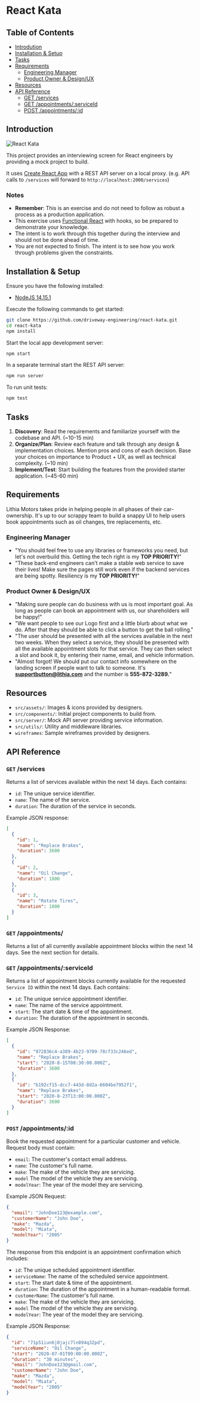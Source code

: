 # React Kata

## Table of Contents

- [Introdution](#introduction)
- [Installation & Setup](#installation--setup)
- [Tasks](#tasks)
- [Requirements](#requirements)
  - [Engineering Manager](#engineering-manager)
  - [Product Owner & Design/UX](product-owner--designux)
- [Resources](#resources)
- [API Reference](#api-reference)
  - [GET /services](#get-services)
  - [GET /appointments/:serviceId](#get-appointmentsserviceId)
  - [POST /appointments/:id](#post-appointmentsid)

## Introduction

![React Kata](https://github.com/driveway-engineering/react-kata/blob/main/src/assets/logo.png?raw=true)

This project provides an interviewing screen for React engineers by providing a
mock project to build.

It uses [Create React App](https://github.com/facebook/create-react-app) with
a REST API server on a local proxy. (e.g. API calls to `/services` will forward
to `http://localhost:2000/services`)

### Notes

- **Remember**: This is an exercise and do not need to follow as robust a
  process as a production application.
- This exercise uses [Functional
  React](https://reactjs.org/docs/hooks-intro.html) with hooks, so be prepared
  to demonstrate your knowledge.
- The intent is to work through this together during the interview and should
  not be done ahead of time.
- You are not expected to finish. The intent is to see how you work through
  problems given the constraints.

## Installation & Setup

Ensure you have the following installed:

- [NodeJS 14.15.1](https://nodejs.org/en/)

Execute the following commands to get started:

```sh
git clone https://github.com/driveway-engineering/react-kata.git
cd react-kata
npm install
```

Start the local app development server:

```sh
npm start
```

In a separate terminal start the REST API server:

```sh
npm run server
```

To run unit tests:

```sh
npm test
```

## Tasks

1. **Discovery**: Read the requirements and familiarize yourself with the
   codebase and API. (~10-15 min)
1. **Organize/Plan**: Review each feature and talk through any design &
   implementation choices. Mention pros and cons of each decision. Base your
   choices on importance to Product + UX, as well as technical complexity. (~10
   min)
1. **Implement/Test**: Start building the features from the provided starter
   application. (~45-60 min)

## Requirements

Lithia Motors takes pride in helping people in all phases of their
car-ownership. It's up to our scrappy team to build a snappy UI to help users
book appointments such as oil changes, tire replacements, etc.

### Engineering Manager

- "You should feel free to use any libraries or frameworks you need, but let's
  not overbuild this. Getting the tech right is my **TOP PRIORITY!**"
- "These back-end engineers can't make a stable web service to save their lives!
  Make sure the pages still work even if the backend services are being spotty.
  Resiliency is my **TOP PRIORITY!**"

### Product Owner & Design/UX

- "Making sure people can do business with us is most important goal. As long as
  people can book an appointment with us, our shareholders will be happy!"
- "We want people to see our Logo first and a little blurb about what we
  do. After that they should be able to click a button to get the ball rolling."
- "The user should be presented with all the services available in the next two
  weeks. When they select a service, they should be presented with all the
  available appointment slots for that service. They can then select a slot and
  book it, by entering their name, email, and vehicle information.
- "Almost forgot! We should put our contact info somewhere on the landing screen
  if people want to talk to someone. It's **supportbutton@lithia.com** and the
  number is **555-872-3289.**"

## Resources

- `src/assets/`: Images & icons provided by designers.
- `src/components/`: Initial project components to build from.
- `src/server/`: Mock API server providing service information.
- `src/utils/`: Utility and middleware libraries.
- `wireframes`: Sample wireframes provided by designers.

## API Reference

### `GET` /services

Returns a list of services available within the next 14 days. Each contains:

- `id`: The unique service identifier.
- `name`: The name of the service.
- `duration`: The duration of the service in seconds.

Example JSON response:

```json
[
  {
    "id": 1,
    "name": "Replace Brakes",
    "duration": 3600
  },
  {
    "id": 2,
    "name": "Oil Change",
    "duration": 1800
  },
  {
    "id": 3,
    "name": "Rotate Tires",
    "duration": 1800
  }
]
```

### `GET` /appointments/

Returns a list of all currently available appointment blocks within the next 14
days. See the next section for details.

### `GET` /appointments/:serviceId

Returns a list of appointment blocks currently available for the requested
`Service ID` within the next 14 days. Each contains:

- `id`: The unique service appointment identifier.
- `name`: The name of the service appointment.
- `start`: The start date & time of the appointment.
- `duration`: The duration of the appointment in seconds.

Example JSON Response:

```json
[
  {
    "id": "972836c4-a389-4b23-9709-78cf33c246ed",
    "name": "Replace Brakes",
    "start": "2020-8-15T08:30:00.000Z",
    "duration": 3600
  },
  {
    "id": "b192cf15-dcc7-443d-8d2a-6604be7952f1",
    "name": "Replace Brakes",
    "start": "2020-8-23T13:00:00.000Z",
    "duration": 3600
  }
]
```

### `POST` /appointments/:id

Book the requested appointment for a particular customer and vehicle. Request
body must contain:

- `email`: The customer's contact email address.
- `name`: The customer's full name.
- `make`: The make of the vehicle they are servicing.
- `model` The model of the vehicle they are servicing.
- `modelYear`: The year of the model they are servicing.

Example JSON Request:

```json
{
  "email": "JohnDoe123@example.com",
  "customerName": "John Doe",
  "make": "Mazda",
  "model": "Miata",
  "modelYear": "2005"
}
```

The response from this endpoint is an appointment confirmation which includes:

- `id`: The unique scheduled appointment identifier.
- `serviceName`: The name of the scheduled service appointment.
- `start`: The start date & time of the appointment.
- `duration`: The duration of the appointment in a human-readable format.
- `customerName`: The customer's full name.
- `make`: The make of the vehicle they are servicing.
- `model` The model of the vehicle they are servicing.
- `modelYear`: The year of the model they are servicing.

Example JSON Response:

```json
{
  "id": "71p51iun6j0jajc7ln894q32pd",
  "serviceName": "Oil Change",
  "start": "2020-07-01T09:00:00.000Z",
  "duration": "30 minutes",
  "email": "JohnDoe123@gmail.com",
  "customerName": "John Doe",
  "make": "Mazda",
  "model": "Miata",
  "modelYear": "2005"
}
```
